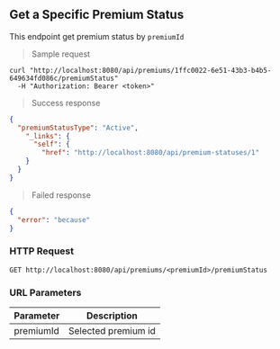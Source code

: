 ## Get a Specific Premium Status

This endpoint get premium status by <code>premiumId</code>

> Sample request

```shell
curl "http://localhost:8080/api/premiums/1ffc0022-6e51-43b3-b4b5-649634fd086c/premiumStatus"
  -H "Authorization: Bearer <token>"
```

> Success response

```json
{
  "premiumStatusType": "Active",
    "_links": {
      "self": {
        "href": "http://localhost:8080/api/premium-statuses/1"
    }
  }
}
```

> Failed response

```json
{
  "error": "because"
}
```

### HTTP Request

`GET http://localhost:8080/api/premiums/<premiumId>/premiumStatus`

### URL Parameters

Parameter | Description
--------- | -----------
premiumId | Selected premium id
